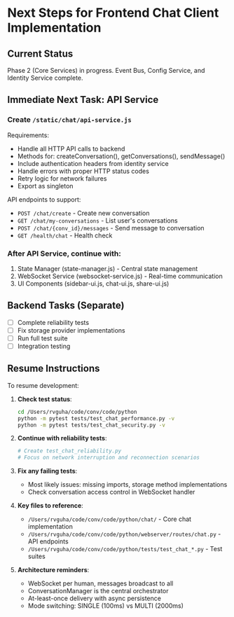 # Next Steps for Frontend Chat Client Implementation

## Current Status
Phase 2 (Core Services) in progress. Event Bus, Config Service, and Identity Service complete.

## Immediate Next Task: API Service

### Create `/static/chat/api-service.js`

Requirements:
- Handle all HTTP API calls to backend
- Methods for: createConversation(), getConversations(), sendMessage()
- Include authentication headers from identity service
- Handle errors with proper HTTP status codes
- Retry logic for network failures
- Export as singleton

API endpoints to support:
- `POST /chat/create` - Create new conversation
- `GET /chat/my-conversations` - List user's conversations
- `POST /chat/{conv_id}/messages` - Send message to conversation
- `GET /health/chat` - Health check

### After API Service, continue with:
1. State Manager (state-manager.js) - Central state management
2. WebSocket Service (websocket-service.js) - Real-time communication
3. UI Components (sidebar-ui.js, chat-ui.js, share-ui.js)

## Backend Tasks (Separate)
- [ ] Complete reliability tests
- [ ] Fix storage provider implementations
- [ ] Run full test suite
- [ ] Integration testing

## Resume Instructions

To resume development:

1. **Check test status**:
   ```bash
   cd /Users/rvguha/code/conv/code/python
   python -m pytest tests/test_chat_performance.py -v
   python -m pytest tests/test_chat_security.py -v
   ```

2. **Continue with reliability tests**:
   ```bash
   # Create test_chat_reliability.py
   # Focus on network interruption and reconnection scenarios
   ```

3. **Fix any failing tests**:
   - Most likely issues: missing imports, storage method implementations
   - Check conversation access control in WebSocket handler

4. **Key files to reference**:
   - `/Users/rvguha/code/conv/code/python/chat/` - Core chat implementation
   - `/Users/rvguha/code/conv/code/python/webserver/routes/chat.py` - API endpoints
   - `/Users/rvguha/code/conv/code/python/tests/test_chat_*.py` - Test suites

5. **Architecture reminders**:
   - WebSocket per human, messages broadcast to all
   - ConversationManager is the central orchestrator
   - At-least-once delivery with async persistence
   - Mode switching: SINGLE (100ms) vs MULTI (2000ms)